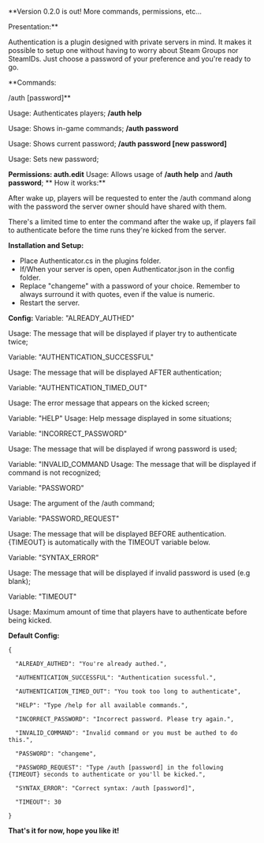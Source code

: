 **Version 0.2.0 is out! More commands, permissions, etc...


Presentation:**

Authentication is a plugin designed with private servers in mind. It makes it possible to setup one without having to worry about Steam Groups nor SteamIDs. Just choose a password of your preference and you're ready to go.

**Commands:

/auth [password]**

Usage: Authenticates players;
**/auth help**

Usage: Shows in-game commands;
**/auth password**

Usage: Shows current password;
**/auth password [new password]**

Usage: Sets new password;

**Permissions:
auth.edit**
Usage: Allows usage of **/auth help** and **/auth password**;
**
How it works:**

After wake up, players will be requested to enter the /auth command along with the password the server owner should have shared with them.

There's a limited time to enter the command after the wake up, if players fail to authenticate before the time runs they're kicked from the server.

**Installation and Setup:**


* Place Authenticator.cs in the plugins folder.
* If/When your server is open, open Authenticator.json in the config folder.
* Replace "changeme" with a password of your choice. Remember to always surround it with quotes, even if the value is numeric.
* Restart the server.


**Config:**
Variable: "ALREADY_AUTHED"

Usage: The message that will be displayed if player try to authenticate twice;


Variable: "AUTHENTICATION_SUCCESSFUL"

Usage: The message that will be displayed AFTER authentication;

Variable: "AUTHENTICATION_TIMED_OUT"

Usage: The error message that appears on the kicked screen;

Variable: "HELP"
Usage: Help message displayed in some situations;


Variable: "INCORRECT_PASSWORD"

Usage: The message that will be displayed if wrong password is used;

Variable: "INVALID_COMMAND
Usage: The message that will be displayed if command is not recognized;


Variable: "PASSWORD"

Usage: The argument of the /auth command;


Variable: "PASSWORD_REQUEST"

Usage: The message that will be displayed BEFORE authentication. {TIMEOUT} is automatically with the TIMEOUT variable below.


Variable: "SYNTAX_ERROR"

Usage: The message that will be displayed if invalid password is used (e.g blank);


Variable: "TIMEOUT"

Usage: Maximum amount of time that players have to authenticate before being kicked.

**Default Config:**

````
{

  "ALREADY_AUTHED": "You're already authed.",

  "AUTHENTICATION_SUCCESSFUL": "Authentication sucessful.",

  "AUTHENTICATION_TIMED_OUT": "You took too long to authenticate",

  "HELP": "Type /help for all available commands.",

  "INCORRECT_PASSWORD": "Incorrect password. Please try again.",

  "INVALID_COMMAND": "Invalid command or you must be authed to do this.",

  "PASSWORD": "changeme",

  "PASSWORD_REQUEST": "Type /auth [password] in the following {TIMEOUT} seconds to authenticate or you'll be kicked.",

  "SYNTAX_ERROR": "Correct syntax: /auth [password]",

  "TIMEOUT": 30

}
````


**That's it for now, hope you like it!**
